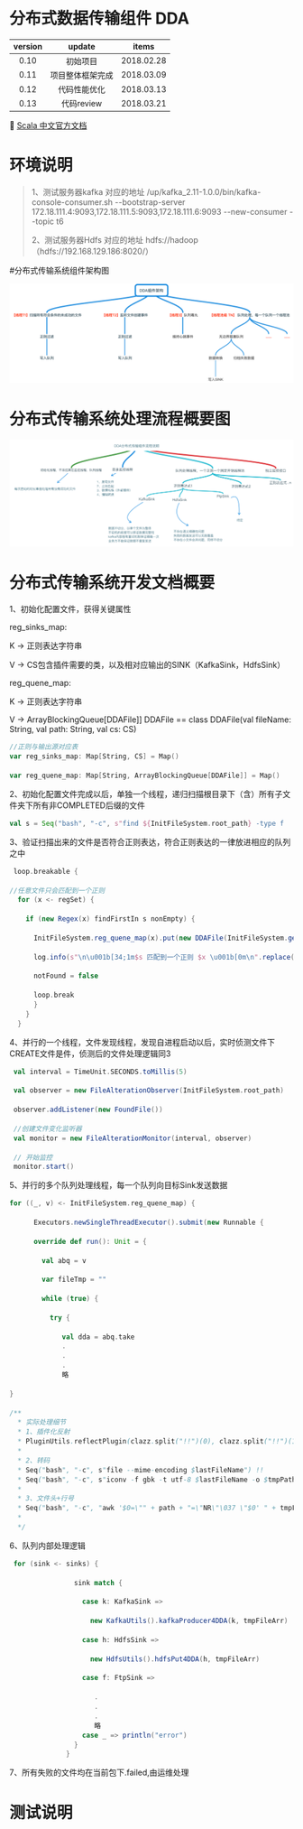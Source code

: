 # 分布式数据传输组件 DDA

version | update | items 
:--: | :--: | :--:
0.10 | 初始项目| 2018.02.28
0.11 | 项目整体框架完成|2018.03.09
0.12 | 代码性能优化| 2018.03.13
0.13 | 代码review| 2018.03.21

🔗 [Scala 中文官方文档](http://docs.scala-lang.org/zh-cn/overviews/)

# 环境说明

> 1、测试服务器kafka 对应的地址
> /up/kafka_2.11-1.0.0/bin/kafka-console-consumer.sh --bootstrap-server 172.18.111.4:9093,172.18.111.5:9093,172.18.111.6:9093 --new-consumer --topic t6
>
> 2、测试服务器Hdfs 对应的地址
> hdfs://hadoop （hdfs://192.168.129.186:8020/）

#分布式传输系统组件架构图

![Alt text](https://github.com/gus67/dda-scala/blob/master/src/main/resources/DDA-zj.png)

# 分布式传输系统处理流程概要图

![Alt text](https://github.com/gus67/dda-scala/blob/master/src/main/resources/2.png)


# 分布式传输系统开发文档概要

1、初始化配置文件，获得关键属性

reg_sinks_map:

K -> 正则表达字符串

V -> CS包含插件需要的类，以及相对应输出的SINK（KafkaSink，HdfsSink）

reg_quene_map:

K -> 正则表达字符串

V ->  ArrayBlockingQueue[DDAFile]] DDAFile == class DDAFile(val fileName: String, val path: String, val cs: CS)

```scala
//正则与输出源对应表
var reg_sinks_map: Map[String, CS] = Map()

var reg_quene_map: Map[String, ArrayBlockingQueue[DDAFile]] = Map()
```

2、初始化配置文件完成以后，单独一个线程，递归扫描根目录下（含）所有子文件夹下所有非COMPLETED后缀的文件

``` scala 
val s = Seq("bash", "-c", s"find ${InitFileSystem.root_path} -type f  ! -name '*.COMPLETED' $timing ") !!
```

3、验证扫描出来的文件是否符合正则表达，符合正则表达的一律放进相应的队列之中

```scala
 loop.breakable {

//任意文件只会匹配到一个正则
  for (x <- regSet) {

    if (new Regex(x) findFirstIn s nonEmpty) {

      InitFileSystem.reg_quene_map(x).put(new DDAFile(InitFileSystem.getFileNameWithSuffix(s), s, InitFileSystem.reg_sinks_map(x)))

      log.info(s"\n\u001b[34;1m$s 匹配到一个正则 $x \u001b[0m\n".replace("),", ""))

      notFound = false

      loop.break
      }
    }
  }
```

4、并行的一个线程，文件发现线程，发现自进程启动以后，实时侦测文件下CREATE文件是件，侦测后的文件处理逻辑同3

```scala
 val interval = TimeUnit.SECONDS.toMillis(5)

 val observer = new FileAlterationObserver(InitFileSystem.root_path)

 observer.addListener(new FoundFile())

 //创建文件变化监听器
 val monitor = new FileAlterationMonitor(interval, observer)

 // 开始监控
 monitor.start()
```

5、并行的多个队列处理线程，每一个队列向目标Sink发送数据

```scala
for ((_, v) <- InitFileSystem.reg_quene_map) {

      Executors.newSingleThreadExecutor().submit(new Runnable {

      override def run(): Unit = {

        val abq = v

        var fileTmp = ""

        while (true) {

          try {
          
             val dda = abq.take
             .
             .
             .
             略

}

/**
  * 实际处理细节
  * 1、插件化反射     
  * PluginUtils.reflectPlugin(clazz.split("!!")(0), clazz.split("!!")(1), path, lastFileName)
  * 
  * 2、转码       
  * Seq("bash", "-c", s"file --mime-encoding $lastFileName") !!
  * Seq("bash", "-c", s"iconv -f gbk -t utf-8 $lastFileName -o $tmpPath.UTF-8 ") !!
  *                           
  * 3、文件头+行号   
  * Seq("bash", "-c", "awk '$0=\"" + path + "=\"NR\"\037 \"$0' " + tmpFileArr.last + " > " + s"${tmpFileArr.last}.LINE_NUM") !!
  * 
  */

```

6、队列内部处理逻辑

```scala
 for (sink <- sinks) {

                sink match {

                  case k: KafkaSink =>

                    new KafkaUtils().kafkaProducer4DDA(k, tmpFileArr)

                  case h: HdfsSink =>

                    new HdfsUtils().hdfsPut4DDA(h, tmpFileArr)

                  case f: FtpSink =>
                   
                     .
                     .
                     .
                     略
                  case _ => println("error")
                }
              }
```

7、所有失败的文件均在当前包下.failed,由运维处理

# 测试说明
